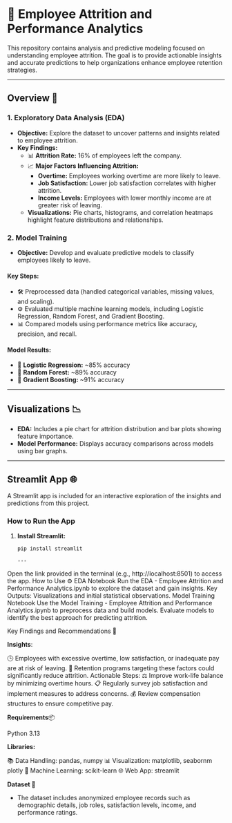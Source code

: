 # 🚀 **Employee Attrition and Performance Analytics**

This repository contains analysis and predictive modeling focused on understanding employee attrition. The goal is to provide actionable insights and accurate predictions to help organizations enhance employee retention strategies.

---

## **Overview** 📝

### 1. **Exploratory Data Analysis (EDA)**

- **Objective:** Explore the dataset to uncover patterns and insights related to employee attrition.
- **Key Findings:**
  - 📊 **Attrition Rate:** 16% of employees left the company.
  - 📈 **Major Factors Influencing Attrition:**
    - **Overtime:** Employees working overtime are more likely to leave.
    - **Job Satisfaction:** Lower job satisfaction correlates with higher attrition.
    - **Income Levels:** Employees with lower monthly income are at greater risk of leaving.
  - **Visualizations:** Pie charts, histograms, and correlation heatmaps highlight feature distributions and relationships.

### 2. **Model Training**
- **Objective:** Develop and evaluate predictive models to classify employees likely to leave.

#### **Key Steps:**
- 🛠️ Preprocessed data (handled categorical variables, missing values, and scaling).
- ⚙️ Evaluated multiple machine learning models, including Logistic Regression, Random Forest, and Gradient Boosting.
- 📊 Compared models using performance metrics like accuracy, precision, and recall.

#### **Model Results:**
- 🤖 **Logistic Regression:** ~85% accuracy
- 🌲 **Random Forest:** ~89% accuracy
- 🌟 **Gradient Boosting:** ~91% accuracy

---

## **Visualizations** 📉
- **EDA:** Includes a pie chart for attrition distribution and bar plots showing feature importance.
- **Model Performance:** Displays accuracy comparisons across models using bar graphs.

---

## **Streamlit App** 🌐

A Streamlit app is included for an interactive exploration of the insights and predictions from this project.

### **How to Run the App**
1. **Install Streamlit:**
   ```shell
   pip install streamlit

   ---

Open the link provided in the terminal (e.g., http://localhost:8501) to access the app.
How to Use ⚙️
EDA Notebook
Run the EDA - Employee Attrition and Performance Analytics.ipynb to explore the dataset and gain insights.
Key Outputs: Visualizations and initial statistical observations.
Model Training Notebook
Use the Model Training - Employee Attrition and Performance Analytics.ipynb to preprocess data and build models.
Evaluate models to identify the best approach for predicting attrition.


Key Findings and Recommendations 🔑

**Insights**:

🕒 Employees with excessive overtime, low satisfaction, or inadequate pay are at risk of leaving.
💼 Retention programs targeting these factors could significantly reduce attrition.
Actionable Steps:
⚖️ Improve work-life balance by minimizing overtime hours.
📋 Regularly survey job satisfaction and implement measures to address concerns.
💰 Review compensation structures to ensure competitive pay.

**Requirements**📦

Python 3.13

**Libraries:**

📚 Data Handling: pandas, numpy
📊 Visualization: matplotlib, seabornm plotly
🤖 Machine Learning: scikit-learn
🌐 Web App: streamlit

**Dataset 📂**
- The dataset includes anonymized employee records such as demographic details, job roles, satisfaction levels, income, and performance ratings.


